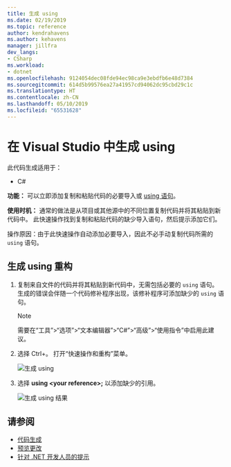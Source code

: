 ```yaml
---
title: 生成 using
ms.date: 02/19/2019
ms.topic: reference
author: kendrahavens
ms.author: kehavens
manager: jillfra
dev_langs:
- CSharp
ms.workload:
- dotnet
ms.openlocfilehash: 9124054dec08fde94ec98ca9e3ebdfb6e48d7384
ms.sourcegitcommit: 614d5b99576ea27a41957cd94062dc95cbd29c1c
ms.translationtype: HT
ms.contentlocale: zh-CN
ms.lasthandoff: 05/10/2019
ms.locfileid: "65531628"
---
```

# <a name="generate-usings-in-visual-studio"></a>在 Visual Studio 中生成 using

此代码生成适用于：

- C#

**功能：** 可以立即添加复制和粘贴代码的必要导入或 [using 语句](/dotnet/csharp/language-reference/keywords/using-statement)。

**使用时机：** 通常的做法是从项目或其他源中的不同位置复制代码并将其粘贴到新代码中。 此快速操作找到复制和粘贴代码的缺少导入语句，然后提示添加它们。

操作原因：由于此快速操作自动添加必要导入，因此不必手动复制代码所需的 `using` 语句。

## <a name="generate-usings-refactoring"></a>生成 using 重构

1. 复制来自文件的代码并将其粘贴到新代码中，无需包括必要的 `using` 语句。 生成的错误会伴随一个代码修补程序出现，该修补程序可添加缺少的 `using` 语句。

    > [!NOTE]
    > 需要在“工具”>“选项”>“文本编辑器”>“C#”>“高级”>“使用指令”中启用此建议。

2. 选择 Ctrl+。 打开“快速操作和重构”菜单。

    ![生成 using](media/generate-using-codefix.png)

3. 选择 **using \<your reference\>;** 以添加缺少的引用。

    ![生成 using 结果](media/generate-using-result.png)

## <a name="see-also"></a>请参阅

- [代码生成](../code-generation-in-visual-studio.md)
- [预览更改](../../ide/preview-changes.md)
- [针对 .NET 开发人员的提示](../csharp-developer-productivity.md)
